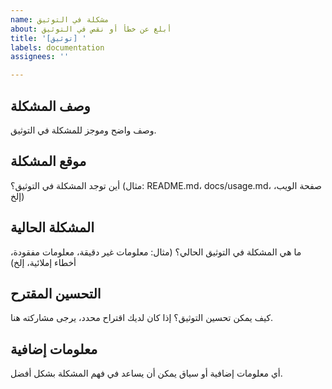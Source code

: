 ```yaml
---
name: مشكلة في التوثيق
about: أبلغ عن خطأ أو نقص في التوثيق
title: '[توثيق] '
labels: documentation
assignees: ''

---
```


## وصف المشكلة
وصف واضح وموجز للمشكلة في التوثيق.

## موقع المشكلة
أين توجد المشكلة في التوثيق؟ (مثال: README.md، docs/usage.md، صفحة الويب، إلخ)

## المشكلة الحالية
ما هي المشكلة في التوثيق الحالي؟ (مثال: معلومات غير دقيقة، معلومات مفقودة، أخطاء إملائية، إلخ)

## التحسين المقترح
كيف يمكن تحسين التوثيق؟ إذا كان لديك اقتراح محدد، يرجى مشاركته هنا.

## معلومات إضافية
أي معلومات إضافية أو سياق يمكن أن يساعد في فهم المشكلة بشكل أفضل.